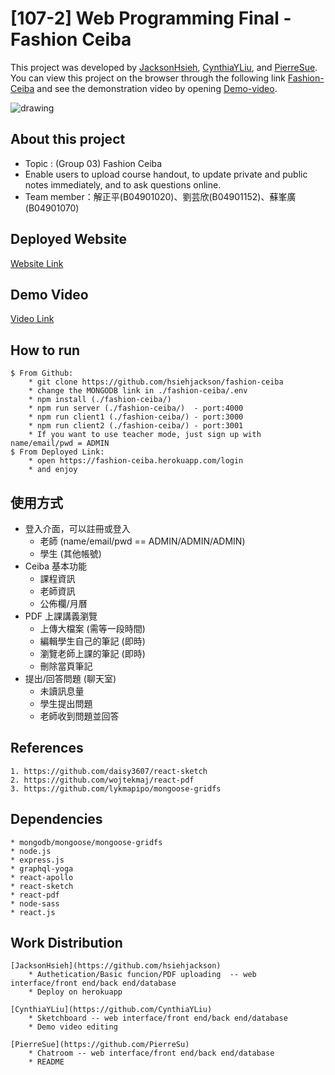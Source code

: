 # [107-2] Web Programming Final - Fashion Ceiba
This project was developed by [JacksonHsieh](https://github.com/hsiehjackson), [CynthiaYLiu](https://github.com/CynthiaYLiu), and [PierreSue](https://github.com/PierreSu). You can view this project on the browser through the following link [Fashion-Ceiba](https://fashion-ceiba.herokuapp.com/) and see the demonstration video by opening [Demo-video](https://youtu.be/NDc-VVZYLH0).

<img src="https://i.imgur.com/s3AY3au.jpg" alt="drawing"/> 

## About this project
* Topic : (Group 03) Fashion Ceiba
* Enable users to upload course handout, to update private and public notes immediately, and to ask questions online.
* Team member：解正平(B04901020)、劉芸欣(B04901152)、蘇峯廣(B04901070)

## Deployed Website
[Website Link](https://fashion-ceiba.herokuapp.com/)

## Demo Video
[Video Link](https://youtu.be/NDc-VVZYLH0)

## How to run
```
$ From Github:
    * git clone https://github.com/hsiehjackson/fashion-ceiba
    * change the MONGODB link in ./fashion-ceiba/.env
    * npm install (./fashion-ceiba/)
    * npm run server (./fashion-ceiba/)  - port:4000
    * npm run client1 (./fashion-ceiba/) - port:3000
    * npm run client2 (./fashion-ceiba/) - port:3001
    * If you want to use teacher mode, just sign up with name/email/pwd = ADMIN
$ From Deployed Link:
    * open https://fashion-ceiba.herokuapp.com/login
    * and enjoy
```

## 使用方式
* 登入介面，可以註冊或登入
    * 老師 (name/email/pwd == ADMIN/ADMIN/ADMIN)
    * 學生 (其他帳號)
* Ceiba 基本功能
    * 課程資訊
    * 老師資訊
    * 公佈欄/月曆
* PDF 上課講義瀏覽
    * 上傳大檔案 (需等一段時間)
    * 編輯學生自己的筆記 (即時)
    * 瀏覽老師上課的筆記 (即時)
    * 刪除當頁筆記
* 提出/回答問題 (聊天室)
    * 未讀訊息量
    * 學生提出問題
    * 老師收到問題並回答

## References
```
1. https://github.com/daisy3607/react-sketch
2. https://github.com/wojtekmaj/react-pdf
3. https://github.com/lykmapipo/mongoose-gridfs
```

## Dependencies
```
* mongodb/mongoose/mongoose-gridfs
* node.js
* express.js
* graphql-yoga
* react-apollo
* react-sketch
* react-pdf
* node-sass
* react.js
```

## Work Distribution
```
[JacksonHsieh](https://github.com/hsiehjackson)
    * Authetication/Basic funcion/PDF uploading  -- web interface/front end/back end/database
    * Deploy on herokuapp

[CynthiaYLiu](https://github.com/CynthiaYLiu)
    * Sketchboard -- web interface/front end/back end/database
    * Demo video editing

[PierreSue](https://github.com/PierreSu)
    * Chatroom -- web interface/front end/back end/database
    * README
```

